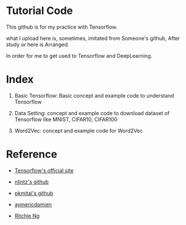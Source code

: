 # Tutorial Code 

  This github is for my practice with Tensorflow. 

  what I upload here is, sometimes, imitated from Someone's github, After study or here is Arranged. 

  In order for me to get used to Tensorflow and DeepLearning.
  
# Index

  01. Basic Tensorflow: Basic concept and example code to understand Tensorflow
  
  02. Data Setting: concept and example code to download dataset of Tensorflow like MNIST, CIFAR10, CIFAR100
  
  03. Word2Vec: concept and example code for Word2Vec

# Reference 

  - [Tensorflow's official site](https://www.tensorflow.org/get_started/) 

  - [nlintz's github](https://github.com/nlintz/TensorFlow-Tutorials)

  - [pkmital's github](https://github.com/pkmital/tensorflow_tutorials)

  - [aymericdamien](https://github.com/aymericdamien/TensorFlow-Examples)

  - [Ritchie Ng](http://www.ritchieng.com/machine-learning/deep-learning/tensorflow/regularization/) 
 
